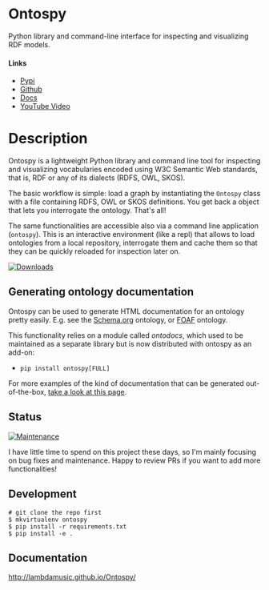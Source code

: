 # Ontospy

Python library and command-line interface for inspecting and visualizing RDF models.


#### Links

-   [Pypi](https://pypi.org/project/ontospy/)
-   [Github](https://github.com/lambdamusic/ontospy)
-   [Docs](http://lambdamusic.github.io/Ontospy/)
-   [YouTube Video](https://youtu.be/MkKrtVHi_Ks)

# Description

Ontospy is a lightweight Python library and command line tool for inspecting and visualizing vocabularies encoded using W3C Semantic Web standards, that is, RDF or any of its dialects (RDFS, OWL, SKOS).

The basic workflow is simple: load a graph by instantiating the `Ontospy` class with a file containing RDFS, OWL or SKOS definitions. You get back a object that lets you interrogate the ontology. That's all!

The same functionalities are accessible also via a command line application (`ontospy`). This is an interactive environment (like a repl) that allows to load ontologies from a local repository, interrogate them and cache them so that they can be quickly reloaded for inspection later on.

[![Downloads](https://pepy.tech/badge/ontospy)](https://pepy.tech/project/ontospy)


## Generating ontology documentation

Ontospy can be used to generate HTML documentation for an ontology pretty easily. E.g. see the [Schema.org](https://lambdamusic.github.io/ontospy-examples/schema_org_topbraidttl/index.html) ontology, or [FOAF](https://lambdamusic.github.io/ontospy-examples/foafrdf/index.html) ontology.

This functionality relies on a module called _ontodocs_, which used to be maintained as a separate library but is now distributed with ontospy as an add-on:

-   `pip install ontospy[FULL]`

For more examples of the kind of documentation that can be generated out-of-the-box, [take a look at this page](https://lambdamusic.github.io/ontospy-examples/index.html).

## Status

[![Maintenance](https://img.shields.io/badge/Maintained%3F-yes-green.svg)](https://GitHub.com/Naereen/StrapDown.js/graphs/commit-activity)

I have little time to spend on this project these days, so I'm mainly focusing on bug fixes and maintenance. Happy to review PRs if you want to add more functionalities! 

## Development

```
# git clone the repo first
$ mkvirtualenv ontospy
$ pip install -r requirements.txt
$ pip install -e .
```

## Documentation

http://lambdamusic.github.io/Ontospy/

